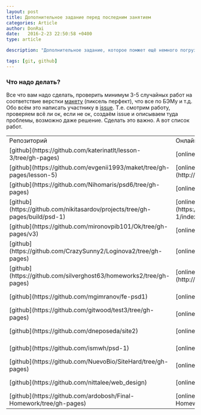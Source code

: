 ```yaml
---
layout: post
title: Дополнительное задание перед последним занятием
categories: Article
author: DonRai
date:   2016-2-23 22:50:58 +0400
type: article

description: "Дополнительное задание, которое помжет ещё немного погрузиться в верстку и гитхаб"

tags: [git, github]
---
```

### Что надо делать?
Все что вам надо сделать, проверить минимум 3-5 случайных работ на соответствие верстки [макету](https://github.com/WFS-1/frontend-school/tree/master/psd) (пиксель перфект), что все по БЭМу и т.д.
Обо всём это написать участнику в [issue](http://joxi.ru/RmzQnEeCwy8xrO).
Т.е. смотрим работу, проверяем всё ли ок, если не ок, создаём issue и описываем туда проблемы, возможно даже решение.
Сделать это важно.
А вот список работ.
<table>
  <tr>
    <td>Репозиторий</td>
    <td>Онлайн</td>
    <td>Участник</td>
  </tr>
  <tr>
    <td>[github](https://github.com/katerinatlt/lesson-3/tree/gh-pages)</td>
    <td>[online](http://katerinatlt.github.io/lesson-3/)</td>
    <td>Кураева Екатерина</td>
  </tr>
  <tr>
    <td>[github](https://github.com/evgenii1993/maket/tree/gh-pages/lesson-5)</td>
    <td>[online](http://evgenii1993.github.io/maket/lesson-5/)</td>
    <td>Сахаров Евгений</td>
  </tr>
  <tr>
    <td>[github](https://github.com/Nihomaris/psd6/tree/gh-pages)</td>
    <td>[online](http://nihomaris.github.io/psd6/)</td>
    <td>Щепин Александр</td>
  </tr>
  <tr>
    <td>[github](https://github.com/nikitasardov/projects/tree/gh-pages/build/psd-1)</td>
    <td>[online](https://nikitasardov.github.io/projects/build/psd-1/index.html)</td>
    <td>Сардов Никита</td>
  </tr>
  <tr>
    <td>[github](https://github.com/mironovpib101/Ok/tree/gh-pages/v3)</td>
    <td>[online](http://mironovpib101.github.io/Ok/v3/)</td>
    <td>Миронов Олег</td>
  </tr>
  <tr>
    <td>[github](https://github.com/CrazySunny2/Loginova2/tree/gh-pages)</td>
    <td>[online](http://crazysunny2.github.io/Loginova2/)</td>
    <td>Логинова Наталья</td>
  </tr>
  <tr>
    <td>[github](https://github.com/silverghost63/homeworks2/tree/gh-pages)</td>
    <td>[online](http://silverghost63.github.io/homeworks2/)</td>
    <td>Мельникова Анастасия</td>
  </tr>
  <tr>
    <td>[github](https://github.com/mgimranov/fe-psd1)</td>
    <td>[online](http://mgimranov.github.io/fe-psd1/)</td>
    <td>Гимранов Марсель</td>
  </tr>
  <tr>
    <td>[github](https://github.com/gitwood/test3/tree/gh-pages)</td>
    <td>[online](http://gitwood.github.io/test3/)</td>
    <td>Останкова Елена</td>
  </tr>
  <tr>
    <td>[github](https://github.com/dneposeda/site2)</td>
    <td>[online](http://dneposeda.github.io/site2/)</td>
    <td>Тивиков Денис</td>
  </tr>
  <tr>
    <td>[github](https://github.com/ismwh/psd-1)</td>
    <td>[online](http://ismwh.github.io/psd-1/)</td>
    <td>Литвинов Дмитрий</td>
  </tr>
  <tr>
    <td>[github](https://github.com/NuevoBio/SiteHard/tree/gh-pages)</td>
    <td>[online](http://nuevobio.github.io/SiteHard/)</td>
    <td>Иванов Эдуард</td>
  </tr>
  <tr>
    <td>[github](https://github.com/nittalee/web_design)</td>
    <td>[online](http://nittalee.github.io/web_design/)</td>
    <td>Хафизова Наталия</td>
  </tr>
  <tr>
    <td>[github](https://github.com/ardobosh/Final-Homework/tree/gh-pages)</td>
    <td>[online](http://ardobosh.github.io/Final-Homework/)</td>
    <td>Первушина Валерия</td>
  </tr>
</table>
